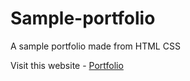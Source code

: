# Sample-portfolio
A sample portfolio made from HTML CSS


Visit this website - [Portfolio](https://prgvaibhav.github.io/Sample-portfolio/)
